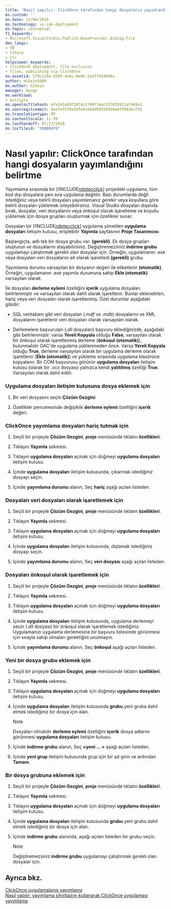 ```yaml
---
title: 'Nasıl yapılır: ClickOnce tarafından hangi dosyaların yayımlandığını belirtme | Microsoft Docs'
ms.custom: ''
ms.date: 11/04/2016
ms.technology: vs-ide-deployment
ms.topic: conceptual
f1_keywords:
- Microsoft.VisualStudio.Publish.BaseProvider.Dialog.File
dev_langs:
- VB
- CSharp
- C++
helpviewer_keywords:
- ClickOnce deployment, file exclusion
- files, publishing via ClickOnce
ms.assetid: 579c134a-d50f-4e0c-8e05-2a4ff654896a
author: mikejo5000
ms.author: mikejo
manager: douge
ms.workload:
- multiple
ms.openlocfilehash: efe2e5ab9f2074c1706f14ac52f655921af4b9a2
ms.sourcegitcommit: 8ee7efb70a1bfebcb6dd9855b926a4ff043ecf35
ms.translationtype: MT
ms.contentlocale: tr-TR
ms.lasthandoff: 07/17/2018
ms.locfileid: "39080470"
---
```

# <a name="how-to-specify-which-files-are-published-by-clickonce"></a>Nasıl yapılır: ClickOnce tarafından hangi dosyaların yayımlandığını belirtme
Yayımlama sırasında bir [!INCLUDE[ndptecclick](../deployment/includes/ndptecclick_md.md)] projedeki uygulama, tüm kod dışı dosyalara yanı sıra uygulama dağıtılır. Bazı durumlarda değil istediğiniz veya belirli dosyaları yayımlamanız gerekir veya koşullara göre belirli dosyaları yüklemek isteyebilirsiniz. Visual Studio dosyaları dışarıda bırak, dosyalar, veri dosyalarını veya önkoşul olarak işaretleme ve koşullu yüklemek için dosya grupları oluşturmak için özellikler sunar.  
  
 Dosyaları bir [!INCLUDE[ndptecclick](../deployment/includes/ndptecclick_md.md)] uygulama yönetilen **uygulama dosyaları** iletişim kutusu, erişilebilir **Yayımla** sayfasının **Proje Tasarımcısı**.  
  
 Başlangıçta, adlı tek bir dosya grubu var. **(gerekli)**. Ek dosya grupları oluşturun ve dosyalarını atayabilirsiniz. Değiştiremezsiniz **indirme grubu** uygulamayı çalıştırmak gerekli olan dosyalar için. Örneğin, uygulamanın .exe veya dosyaları veri dosyalarını ait olarak işaretledi **(gerekli)** grubu.  
  
 Yayımlama durumu varsayılan bir dosyanın değeri ile etiketlenir **(otomatik)**. Örneğin, uygulamanın .exe yayımla durumuna sahip **Ekle (otomatik)** varsayılan olarak.  
  
 İle dosyaları **derleme eylemi** özelliğini **içerik** uygulama dosyaları belirlenmiştir ve varsayılan olarak dahil olarak işaretlenir. Bunlar eklenebilen, hariç veya veri dosyaları olarak işaretlenmiş. Özel durumlar aşağıdaki gibidir:  
  
-   SQL veritabanı gibi veri dosyaları (*.mdf* ve *.mdb*) dosyalarını ve XML dosyalarını işaretlenir veri dosyaları olarak varsayılan olarak.  
  
-   Derlemelere başvuruları (*.dll* dosyaları) başvuru eklediğinizde, aşağıdaki gibi belirlenmiştir: varsa **Yereli Kopyala** olduğu **False**, varsayılan olarak bir önkoşul olarak işaretlenmiş derleme (**önkoşul (otomatik)**), bulunmalıdır GAC'de uygulama yüklenmeden önce. Varsa **Yereli Kopyala** olduğu **True**, derleme varsayılan olarak bir uygulama derleme olarak işaretlenir (**Ekle (otomatik)**) ve yükleme sırasında uygulama klasörüne kopyalanır. Bir COM başvurusu görünür **uygulama dosyaları** iletişim kutusu (olarak bir *.ocx* dosyası) yalnızca kendi **yalıtılmış** özelliği **True**. Varsayılan olarak dahil edilir.  
  
### <a name="to-add-files-to-the-application-files-dialog-box"></a>Uygulama dosyaları iletişim kutusuna dosya eklemek için  
  
1.  Bir veri dosyasını seçin **Çözüm Gezgini**.  
  
2.  Özellikler penceresinde değişiklik **derleme eylemi** özelliğini **içerik** değeri.  
  
### <a name="to-exclude-files-from-clickonce-publishing"></a>ClickOnce yayımlama dosyaları hariç tutmak için  
  
1.  Seçili bir projeyle **Çözüm Gezgini**, **proje** menüsünde tıklatın **özellikleri**.  
  
2.  Tıklayın **Yayımla** sekmesi.  
  
3.  Tıklayın **uygulama dosyaları** açmak için düğmeyi **uygulama dosyaları** iletişim kutusu.  
  
4.  İçinde **uygulama dosyaları** iletişim kutusunda, çıkarmak istediğiniz dosyayı seçin.  
  
5.  İçinde **yayımlama durumu** alanın, Seç **hariç** aşağı açılan listeden.  
  
### <a name="to-mark-files-as-data-files"></a>Dosyaları veri dosyaları olarak işaretlemek için  
  
1.  Seçili bir projeyle **Çözüm Gezgini**, **proje** menüsünde tıklatın **özellikleri**.  
  
2.  Tıklayın **Yayımla** sekmesi.  
  
3.  Tıklayın **uygulama dosyaları** açmak için düğmeyi **uygulama dosyaları** iletişim kutusu.  
  
4.  İçinde **uygulama dosyaları** iletişim kutusunda, dışlamak istediğiniz dosyayı seçin.  
  
5.  İçinde **yayımlama durumu** alanın, Seç **veri dosyası** aşağı açılan listeden.  
  
### <a name="to-mark-files-as-prerequisites"></a>Dosyaları önkoşul olarak işaretlemek için  
  
1.  Seçili bir projeyle **Çözüm Gezgini**, **proje** menüsünde tıklatın **özellikleri**.  
  
2.  Tıklayın **Yayımla** sekmesi.  
  
3.  Tıklayın **uygulama dosyaları** açmak için düğmeyi **uygulama dosyaları** iletişim kutusu.  
  
4.  İçinde **uygulama dosyaları** iletişim kutusunda, uygulama derlemeyi seçin (*.dll* dosyası) bir önkoşul olarak işaretlemek istediğiniz. Uygulamanızı uygulama derlemesine bir başvuru listesinde görünmesi için sırayla sahip olmaları gerektiğini unutmayın.  
  
5.  İçinde **yayımlama durumu** alanın, Seç **önkoşul** aşağı açılan listeden.  
  
### <a name="to-add-a-new-file-group"></a>Yeni bir dosya grubu eklemek için  
  
1.  Seçili bir projeyle **Çözüm Gezgini**, **proje** menüsünde tıklatın **özellikleri**.  
  
2.  Tıklayın **Yayımla** sekmesi.  
  
3.  Tıklayın **uygulama dosyaları** açmak için düğmeyi **uygulama dosyaları** iletişim kutusu.  
  
4.  İçinde **uygulama dosyaları** iletişim kutusunda **grubu** yeni gruba dahil etmek istediğiniz bir dosya için alan.  
  
    > [!NOTE]
    >  Dosyaları olmalıdır **derleme eylemi** özelliğini **içerik** dosya adlarını görünmesi **uygulama dosyaları** iletişim kutusu.  
  
5.  İçinde **indirme grubu** alanın, Seç  **\<yeni … >** aşağı açılan listeden.  
  
6.  İçinde **yeni grup** iletişim kutusunda grup için bir ad girin ve ardından **Tamam**.  
  
### <a name="to-add-a-file-to-a-group"></a>Bir dosya grubuna eklemek için  
  
1.  Seçili bir projeyle **Çözüm Gezgini**, **proje** menüsünde tıklatın **özellikleri**.  
  
2.  Tıklayın **Yayımla** sekmesi.  
  
3.  Tıklayın **uygulama dosyaları** açmak için düğmeyi **uygulama dosyaları** iletişim kutusu.  
  
4.  İçinde **uygulama dosyaları** iletişim kutusunda **grubu** yeni gruba dahil etmek istediğiniz bir dosya için alan.  
  
5.  İçinde **indirme grubu** alanında, aşağı açılan listeden bir grubu seçin.  
  
    > [!NOTE]
    >  Değiştiremezsiniz **indirme grubu** uygulamayı çalıştırmak gerekli olan dosyalar için.  
  
## <a name="see-also"></a>Ayrıca bkz.  
 [ClickOnce uygulamalarını yayımlama](../deployment/publishing-clickonce-applications.md)   
 [Nasıl yapılır: yayımlama sihirbazını kullanarak ClickOnce uygulaması yayımlama](../deployment/how-to-publish-a-clickonce-application-using-the-publish-wizard.md)